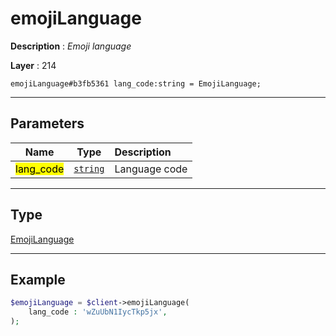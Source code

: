 # emojiLanguage

**Description** : *Emoji language*

**Layer** : 214

```tl
emojiLanguage#b3fb5361 lang_code:string = EmojiLanguage;
```

---

## Parameters

| Name | Type | Description |
| :---: | :---: | :--- |
| <mark>lang_code</mark> | [`string`](type/string) | Language code |

---

## Type

[EmojiLanguage](type/EmojiLanguage)

---

## Example

```php
$emojiLanguage = $client->emojiLanguage(
	lang_code : 'wZuUbN1IycTkp5jx',
);
```